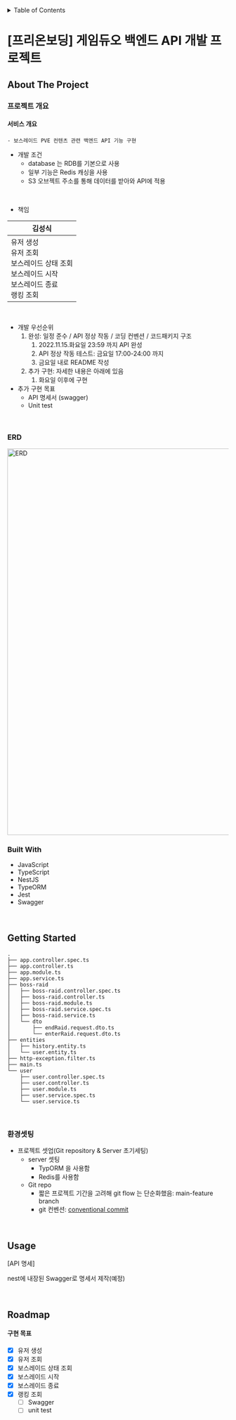 <!-- Improved compatibility of back to top link: See: https://github.com/othneildrew/Best-README-Template/pull/73 -->

<a name="readme-top"></a>

<!--
*** Thanks for checking out the Best-README-Template. If you have a suggestion
*** that would make this better, please fork the repo and create a pull request
*** or simply open an issue with the tag "enhancement".
*** Don't forget to give the project a star!
*** Thanks again! Now go create something AMAZING! :D
-->

<!-- TABLE OF CONTENTS -->
<details>
  <summary>Table of Contents</summary>
  <ol>
    <li>
      <a href="#about-the-project">About The Project</a>
      <ul>
        <li><a href="#built-with">Built With</a></li>
      </ul>
    </li>
    <li>
      <a href="#getting-started">Getting Started</a>
      <ul>
        <li><a href="#환경셋팅">환경셋팅</a></li>
      </ul>
    </li>
    <li><a href="#usage">Usage</a></li>
    <li><a href="#roadmap">Roadmap</a></li>
  </ol>
</details>

<!-- ABOUT THE PROJECT -->

# [프리온보딩] 게임듀오 백엔드 API 개발 프로젝트

## About The Project

### 프로젝트 개요

#### 서비스 개요

    - 보스레이드 PVE 컨텐츠 관련 백엔드 API 기능 구현

- 개발 조건
  - database 는 RDB를 기본으로 사용
  - 일부 기능은 Redis 캐싱을 사용
  - S3 오브젝트 주소를 통해 데이터를 받아와 API에 적용

</br>

- 책임

| 김성식                                                                                                           |
| ---------------------------------------------------------------------------------------------------------------- |
| 유저 생성</br>유저 조회</br>보스레이드 상태 조회</br>보스레이드 시작</br>보스레이드 종료</br>랭킹 조회 |

</br>

- 개발 우선순위
  1. 완성: 일정 준수 / API 정상 작동 / 코딩 컨벤션 / 코드패키지 구조
     1. 2022.11.15.화요일 23:59 까지 API 완성
     2. API 정상 작동 테스트: 금요일 17:00-24:00 까지
     3. 금요일 내로 README 작성
  2. 추가 구현: 자세한 내용은 아래에 있음
     1. 화요일 이후에 구현
- 추가 구현 목표
  - API 명세서 (swagger)
  - Unit test

</br>

### ERD
<img width="880" alt="ERD" src="https://user-images.githubusercontent.com/104759273/202399803-4bc1e62f-6fcf-4cd3-8ed8-c6aa9a06e062.jpg">

</br>

### Built With

- JavaScript
- TypeScript
- NestJS
- TypeORM
- Jest
- Swagger

</br>

<!-- GETTING STARTED -->

## Getting Started

```
.
├── app.controller.spec.ts
├── app.controller.ts
├── app.module.ts
├── app.service.ts
├── boss-raid
│   ├── boss-raid.controller.spec.ts
│   ├── boss-raid.controller.ts
│   ├── boss-raid.module.ts
│   ├── boss-raid.service.spec.ts
│   ├── boss-raid.service.ts
│   └── dto
│       ├── endRaid.request.dto.ts
│       └── enterRaid.request.dto.ts
├── entities
│   ├── history.entity.ts
│   └── user.entity.ts
├── http-exception.filter.ts
├── main.ts
└── user
    ├── user.controller.spec.ts
    ├── user.controller.ts
    ├── user.module.ts
    ├── user.service.spec.ts
    └── user.service.ts
```

</br>

### 환경셋팅

- 프로젝트 셋업(Git repository & Server 초기세팅)
  - server 셋팅
    - TypORM 을 사용함
    - Redis를 사용함
  - Git repo
    - 짧은 프로젝트 기간을 고려해 git flow 는 단순화했음: main-feature branch
    - git 컨벤션: [conventional commit](https://www.conventionalcommits.org/en/v1.0.0/)

</br>

<!-- USAGE EXAMPLES -->

## Usage

[API 명세]

nest에 내장된 Swagger로 명세서 제작(예정)

</br>

<!-- ROADMAP -->

## Roadmap

#### 구현 목표

- [x] 유저 생성
- [x] 유저 조회
- [x] 보스레이드 상태 조회
- [x] 보스레이드 시작
- [x] 보스레이드 종료
- [x] 랭킹 조회
  - [ ] Swagger 
  - [ ] unit test

